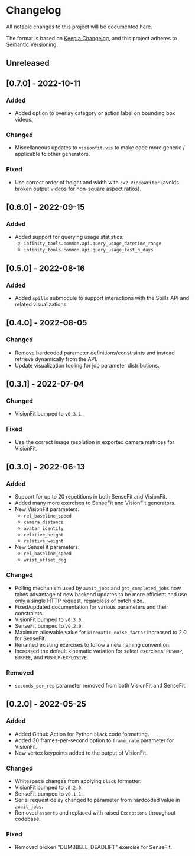 # Changelog
All notable changes to this project will be documented here.

The format is based on [Keep a Changelog](https://keepachangelog.com/en/1.0.0/),
and this project adheres to [Semantic Versioning](https://semver.org/spec/v2.0.0.html).

## Unreleased

## [0.7.0] - 2022-10-11

### Added
- Added option to overlay category or action label on bounding box videos.

### Changed
- Miscellaneous updates to `visionfit.vis` to make code more generic / applicable to other generators.

### Fixed
- Use correct order of height and width with `cv2.VideoWriter` (avoids broken output videos for non-square aspect ratios).

## [0.6.0] - 2022-09-15

### Added
- Added support for querying usage statistics:
  - `infinity_tools.common.api.query_usage_datetime_range`
  - `infinity_tools.common.api.query_usage_last_n_days`

## [0.5.0] - 2022-08-16

### Added
- Added `spills` submodule to support interactions with the Spills API and related visualizations.

## [0.4.0] - 2022-08-05

### Changed

- Remove hardcoded parameter definitions/constraints and instead retrieve dynamically from the API.
- Update visualization tooling for job parameter distributions.

## [0.3.1] - 2022-07-04

### Changed

- VisionFit bumped to `v0.3.1`.

### Fixed

- Use the correct image resolution in exported camera matrices for VisionFit.

## [0.3.0] - 2022-06-13

### Added
- Support for up to 20 repetitions in both SenseFit and VisionFit.
- Added many more exercises to SenseFit and VisionFit generators.
- New VisionFit parameters:
  - `rel_baseline_speed`
  - `camera_distance`
  - `avatar_identity`
  - `relative_height`
  - `relative_weight`
- New SenseFit parameters:
  - `rel_baseline_speed`
  - `wrist_offset_deg`

### Changed
- Polling mechanism used by `await_jobs` and `get_completed_jobs` now takes advantage of new backend updates to be more efficient and use only a single HTTP request, regardless of batch size.
- Fixed/updated documentation for various parameters and their constraints.
- VisionFit bumped to `v0.3.0`.
- SenseFit bumped to `v0.2.0`.
- Maximum allowable value for `kinematic_noise_factor` increased to 2.0 for SenseFit.
- Renamed existing exercises to follow a new naming convention.
- Increased the default kinematic variation for select exercises: `PUSHUP`, `BURPEE`, and `PUSHUP-EXPLOSIVE`.

### Removed
- `seconds_per_rep` parameter removed from both VisionFit and SenseFit.

## [0.2.0] - 2022-05-25

### Added

- Added Github Action for Python `black` code formatting.
- Added 30 frames-per-second option to `frame_rate` parameter for VisionFit.
- New vertex keypoints added to the output of VisionFit.

### Changed

- Whitespace changes from applying `black` formatter.
- VisionFit bumped to `v0.2.0`.
- SenseFit bumped to `v0.1.1`.
- Serial request delay changed to parameter from hardcoded value in `await_jobs`.
- Removed `assert`s and replaced with raised `Exception`s throughout codebase.

### Fixed

- Removed broken "DUMBBELL_DEADLIFT" exercise for SenseFit.
